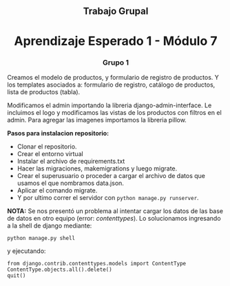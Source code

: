 <h2 align="center">Trabajo Grupal</h2>
<h1 align="center">Aprendizaje Esperado 1 - Módulo 7</h1>
<h3 align="center">Grupo 1</h3>

Creamos el modelo de productos, y formulario de registro de productos. Y los templates asociados a: formulario de registro, catálogo de productos,
lista de productos (tabla). 

Modificamos el admin importando la libreria django-admin-interface. Le incluimos el logo y modificamos las vistas de los productos con filtros en el admin.
Para agregar las imagenes importamos la libreria pillow.

**Pasos para instalacion repositorio:**

- Clonar el repositorio.
- Crear el entorno virtual
- Instalar el archivo de requirements.txt
- Hacer las migraciones, makemigrations y luego migrate.
- Crear el superusuario o proceder a cargar el archivo de datos que usamos el que nombramos data.json.
- Aplicar el comando migrate.
- Y por ultimo correr el servidor con ```python manage.py runserver```.

**NOTA:** Se nos presentó un problema al intentar cargar los datos de las base de datos en otro equipo (error: _contenttypes_). Lo solucionamos ingresando a la shell
de django mediante:

```
python manage.py shell
```

y ejecutando:

```
from django.contrib.contenttypes.models import ContentType
ContentType.objects.all().delete()
quit()
```
